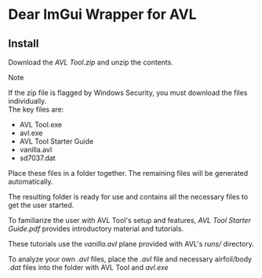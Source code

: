 # Dear ImGui Wrapper for AVL

## Install

Download the *AVL Tool.zip* and unzip the contents. 

>[!Note]
>If the zip file is flagged by Windows Security, you must download the files individually.\
>The key files are:
> - AVL Tool.exe
> - avl.exe
> - AVL Tool Starter Guide
> - vanilla.avl
> - sd7037.dat
>
>Place these files in a folder together. The remaining files will be generated automatically.

The resulting folder is ready for use and contains all the necessary files to get the user started. 

To familiarize the user with AVL Tool's setup and features, *AVL Tool Starter Guide.pdf* provides introductory material and tutorials. 

These tutorials use the *vanilla.avl* plane provided with AVL's *runs/* directory.

To analyze your own *.avl* files, place the *.avl* file and necessary airfoil/body *.dat* files into the folder with AVL Tool and *avl.exe*
